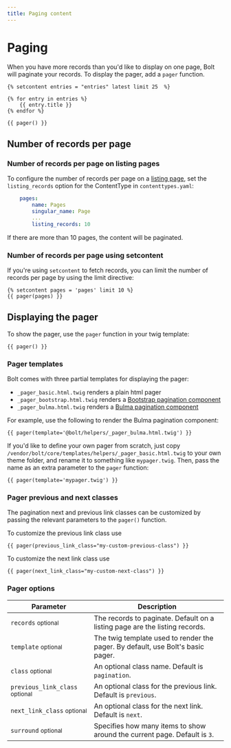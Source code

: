 ```yaml
---
title: Paging content
---
```

Paging
======

When you have more records than you'd like to display on one page, Bolt will paginate
your records. To display the pager, add a `pager` function.

```
{% setcontent entries = "entries" latest limit 25  %}

{% for entry in entries %}
    {{ entry.title }}
{% endfor %}

{{ pager() }}
```

## Number of records per page

### Number of records per page on listing pages
To configure the number of records per page on a [listing page][listing-page], 
set the `listing_records` option for the ContentType in `contenttypes.yaml`:

```yaml
    pages:
        name: Pages
        singular_name: Page
        ...
        listing_records: 10 
```

If there are more than 10 pages, the content will be paginated.

### Number of records per page using setcontent

If you're using `setcontent` to fetch records, you can limit the number of 
records per page by using the limit directive:

```twig
{% setcontent pages = 'pages' limit 10 %}
{{ pager(pages) }}
```

## Displaying the pager

To show the pager, use the `pager` function in your twig template:

```twig
{{ pager() }}
```

### Pager templates

Bolt comes with three partial templates for displaying the pager:

- `_pager_basic.html.twig` renders a plain html pager
- `_pager_bootstrap.html.twig` renders a [Bootstrap pagination component][bootstrap-pagination]
- `_pager_bulma.html.twig` renders a [Bulma pagination component][bulma-pagination] 

For example, use the following to render the Bulma pagination component:
```twig
{{ pager(template='@bolt/helpers/_pager_bulma.html.twig') }} 
```

If you'd like to define your own pager from scratch, just copy
`/vendor/bolt/core/templates/helpers/_pager_basic.html.twig` to your own theme folder, and rename it
to something like `mypager.twig`. Then, pass the name as an extra
parameter to the `pager` function:

```
{{ pager(template='mypager.twig') }}
```

### Pager previous and next classes

The pagination next and previous link classes can be customized by passing the relevant parameters to the `pager()` function.

To customize the previous link class use 
```
{{ pager(previous_link_class="my-custom-previous-class") }}
```
To customize the next link class use 
```
{{ pager(next_link_class="my-custom-next-class") }}
```

### Pager options

| Parameter      | Description |
|----------------|-------------|
| `records` <small>optional</small> | The records to paginate. Default on a listing page are the listing records. |
| `template` <small>optional</small> | The twig template used to render the pager. By default, use Bolt's basic pager.  |
| `class` <small>optional</small> | An optional class name. Default is `pagination`. |
| `previous_link_class` <small>optional</small> | An optional class for the previous link. Default is `previous`. |
| `next_link_class` <small>optional</small> | An optional class for the next link. Default is `next`. |
| `surround` <small>optional</small> | Specifies how many items to show around the current page. Default is `3`.

[listing-page]: ../contenttypes/content-in-templates#record-listing-pages
[bootstrap-pagination]: https://getbootstrap.com/docs/4.0/components/pagination/
[bulma-pagination]: https://bulma.io/documentation/components/pagination/
